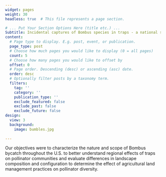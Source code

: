 ```yaml
---
widget: pages
weight: 30
headless: true  # This file represents a page section.

# ... Put Your Section Options Here (title etc.) ...
Subtitle: Incidental captures of Bombus species in traps - a national survey
content:
  # Page type to display. E.g. post, event, or publication.
  page_type: post
  # Choose how much pages you would like to display (0 = all pages)
  count: 5
  # Choose how many pages you would like to offset by
  offset: 0
  # Page order. Descending (desc) or ascending (asc) date.
  order: desc
  # Optionally filter posts by a taxonomy term.
  filters:
    tag: ''
    category: ''
    publication_type: ''
    exclude_featured: false
    exclude_past: false
    exclude_future: false
design:
  view: 3
  background:
    image: bumbles.jpg
    
---
```

Our objectives were to characterize the nature and scope of Bombus bycatch throughout the U.S. to better understand regional effects of traps on pollinator communities and evaluate differences in landscape composition and configuration to determine the effect of agricultural land management practices on pollinator diversity.
